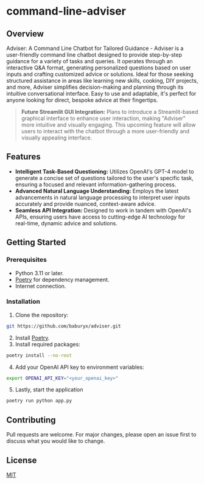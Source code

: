 # command-line-adviser

## Overview

Adviser: A Command Line Chatbot for Tailored Guidance - Adviser is a user-friendly command line chatbot designed to provide step-by-step guidance for a variety of tasks and queries. It operates through an interactive Q&A format, generating personalized questions based on user inputs and crafting customized advice or solutions. Ideal for those seeking structured assistance in areas like learning new skills, cooking, DIY projects, and more, Adviser simplifies decision-making and planning through its intuitive conversational interface. Easy to use and adaptable, it's perfect for anyone looking for direct, bespoke advice at their fingertips.

> **Future Streamlit GUI Integration:** Plans to introduce a Streamlit-based graphical interface to enhance user interaction, making "Adviser" more intuitive and visually engaging. This upcoming feature will allow users to interact with the chatbot through a more user-friendly and visually appealing interface.

## Features

- **Intelligent Task-Based Questioning:** Utilizes OpenAI's GPT-4 model to generate a concise set of questions tailored to the user's specific task, ensuring a focused and relevant information-gathering process.
- **Advanced Natural Language Understanding:** Employs the latest advancements in natural language processing to interpret user inputs accurately and provide nuanced, context-aware advice.
- **Seamless API Integration:** Designed to work in tandem with OpenAI's APIs, ensuring users have access to cutting-edge AI technology for real-time, dynamic advice and solutions.

## Getting Started

### Prerequisites

- Python 3.11 or later.
- [Poetry](https://python-poetry.org/) for dependency management.
- Internet connection.

### Installation

1. Clone the repository:

```bash
git https://github.com/baburyx/adviser.git
```

2. Install [Poetry](https://python-poetry.org/).
3. Install required packages:

```bash
poetry install --no-root
```

4. Add your OpenAI API key to environment variables:

```bash
export OPENAI_API_KEY="<your_openai_key>"
```

5. Lastly, start the application

```bash
poetry run python app.py
```

## Contributing

Pull requests are welcome. For major changes, please open an issue first
to discuss what you would like to change.

## License

[MIT](https://choosealicense.com/licenses/mit/)
